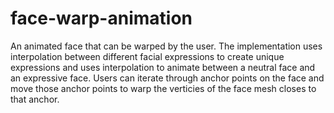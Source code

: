 # face-warp-animation
An animated face that can be warped by the user. The implementation uses interpolation between different facial expressions to create unique expressions and uses interpolation to animate between a neutral face and an expressive face. Users can iterate through anchor points on the face and move those anchor points to warp the verticies of the face mesh closes to that anchor.
